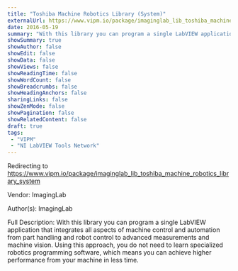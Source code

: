 ```yaml
---
title: "Toshiba Machine Robotics Library (System)"
externalUrl: https://www.vipm.io/package/imaginglab_lib_toshiba_machine_robotics_library_system
date: 2016-05-19
summary: "With this library you can program a single LabVIEW application that integrates all aspects of machine control and automation from part handling and robot control to advanced measurements and machine vision."
showSummary: true
showAuthor: false
showEdit: false
showData: false
showViews: false
showReadingTime: false
showWordCount: false
showBreadcrumbs: false
showHeadingAnchors: false
sharingLinks: false
showZenMode: false
showPagination: false
showRelatedContent: false
draft: true
tags:
 - "VIPM"
 - "NI LabVIEW Tools Network"
---
```


Redirecting to https://www.vipm.io/package/imaginglab_lib_toshiba_machine_robotics_library_system

Vendor: ImagingLab

Author(s): ImagingLab
 
Full Description:
With this library you can program a single LabVIEW application that integrates all aspects of machine control and automation from part handling and robot control to advanced measurements and machine vision. Using this approach, you do not need to learn specialized robotics programming software, which means you can achieve higher performance from your machine in less time.